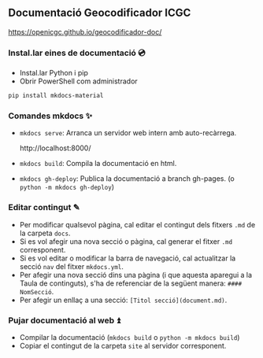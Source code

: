 ## Documentació Geocodificador ICGC

https://openicgc.github.io/geocodificador-doc/


### Instal.lar eines de documentació 💿

- Instal.lar Python i pip
- Obrir PowerShell com administrador

```bash
pip install mkdocs-material
```

### Comandes mkdocs ✨

- `mkdocs serve`: Arranca un servidor web intern amb auto-recàrrega.

  http://localhost:8000/

- `mkdocs build`: Compila la documentació en html.
- `mkdocs gh-deploy`: Publica la documentació a branch gh-pages. (o `python -m mkdocs gh-deploy`)

### Editar contingut ✎

- Per modificar qualsevol pàgina, cal editar el contingut dels fitxers `.md` de la carpeta `docs`.
- Si es vol afegir una nova secció o pàgina, cal generar el fitxer `.md` corresponent.
- Si es vol editar o modificar la barra de navegació, cal actualitzar la secció `nav` del fitxer `mkdocs.yml`.
- Per afegir una nova secció dins una pàgina (i que aquesta aparegui a la Taula de continguts), s'ha de referenciar de la següent manera: `#### NomSecció`.
- Per afegir un enllaç a una secció: `[Titol secció](document.md)`.

### Pujar documentació al web ⏫

- Compilar la documentació (`mkdocs build` o `python -m mkdocs build`)
- Copiar el contingut de la carpeta `site` al servidor corresponent.